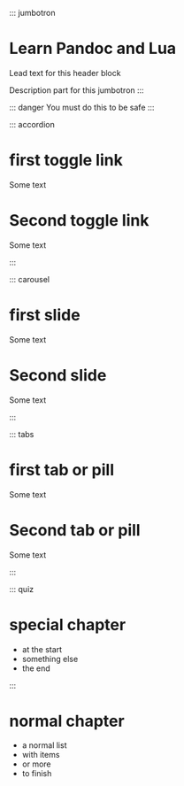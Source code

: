 
::: jumbotron
# Learn Pandoc and Lua
Lead text for this header block

Description part for this jumbotron
:::




::: danger
You must do this to be safe
:::





::: accordion

# first toggle link
Some text

# Second toggle link
Some text

:::




::: carousel

# first slide
Some text

# Second slide
Some text

:::





::: tabs

# first tab or pill
Some text

# Second tab or pill
Some text

:::



::: quiz

# special chapter
* at the start
* something else
* the end

:::





# normal chapter
* a normal list
* with items
* or more
* to finish